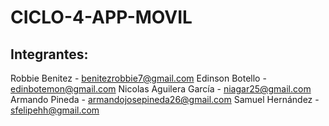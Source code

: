 # CICLO-4-APP-MOVIL
## Integrantes:
Robbie Benitez - benitezrobbie7@gmail.com
Edinson Botello - edinbotemon@gmail.com
Nicolas Aguilera García - niagar25@gmail.com
Armando Pineda - armandojosepineda26@gmail.com
Samuel Hernández - sfelipehh@gmail.com
